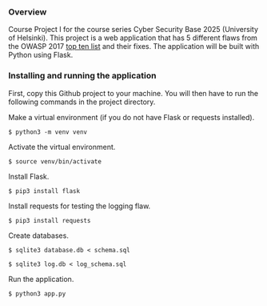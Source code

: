### Overview
Course Project I for the course series Cyber Security Base 2025 (University of Helsinki). This project is a web application that has 5 different flaws from the OWASP 2017
[top ten list](https://owasp.org/www-project-top-ten/2017/Top_10) and their fixes. The application will be built with Python using Flask.

### Installing and running the application
First, copy this Github project to your machine. You will then have to run the following commands in the project directory.

Make a virtual environment (if you do not have Flask or requests installed).
```console
$ python3 -m venv venv
```
Activate the virtual environment.
```console
$ source venv/bin/activate
```
Install Flask.
```console
$ pip3 install flask
```
Install requests for testing the logging flaw.
```console
$ pip3 install requests
```
Create databases.
```console
$ sqlite3 database.db < schema.sql
```
```console
$ sqlite3 log.db < log_schema.sql
```
Run the application.
```console
$ python3 app.py
```


